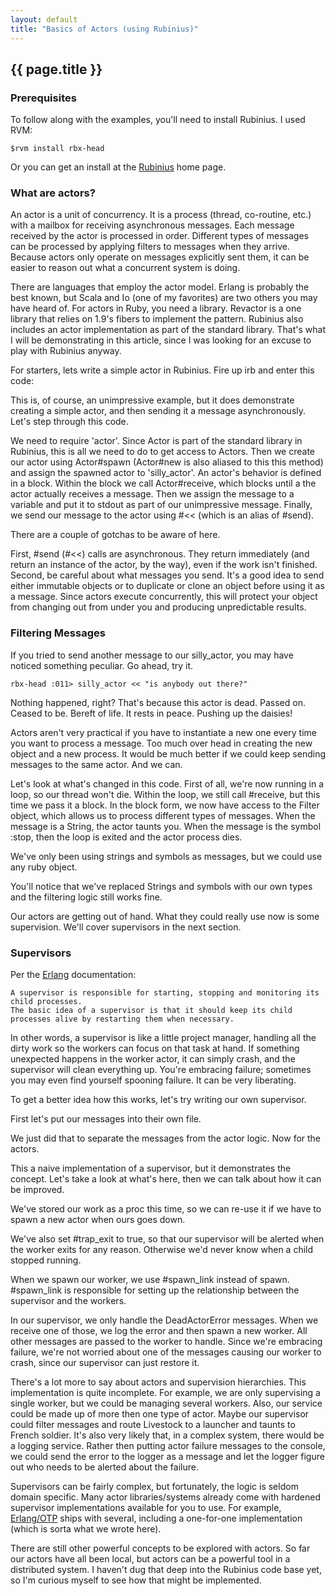 ```yaml
---
layout: default
title: "Basics of Actors (using Rubinius)"
---
```


{{ page.title }}
--------------

### Prerequisites

To follow along with the examples, you'll need to install Rubinius. I used RVM:

    $rvm install rbx-head

Or you can get an install at the [Rubinius](http://rubini.us/) home page.

### What are actors?
An actor is a unit of concurrency. It is a process (thread, co-routine, etc.) with a mailbox for receiving asynchronous messages. Each message received by the actor is processed in order. Different types of messages can be processed by applying filters to messages when they arrive. Because actors only operate on messages explicitly sent them, it can be easier to reason out what a concurrent system is doing.

There are languages that employ the actor model. Erlang is probably the best known, but Scala and Io (one of my favorites) are two others you may have heard of. For actors in Ruby, you need a library. Revactor is a one library that relies on 1.9's fibers to implement the pattern. Rubinius also includes an actor implementation as part of the standard library. That's what I will be demonstrating in this article, since I was looking for an excuse to play with Rubinius anyway.

For starters, lets write a simple actor in Rubinius. Fire up irb and enter this code:

<script src="https://gist.github.com/1011573.js?file=silly_actor.rb">&nbsp;</script>

This is, of course, an unimpressive example, but it does demonstrate creating a simple actor, and then sending it a message asynchronously. Let's step through this code. 

We need to require 'actor'. Since Actor is part of the standard library in Rubinius, this is all we need to do to get access to Actors. Then we create our actor using Actor#spawn (Actor#new is also aliased to this this method) and assign the spawned actor to 'silly\_actor'. An actor's behavior is defined in a block. Within the block we call Actor#receive, which blocks until a the actor actually receives a message. Then we assign the message to a variable and put it to stdout as part of our unimpressive message. Finally, we send our message to the actor using #&lt;&lt; (which is an alias of #send). 

There are a couple of gotchas to be aware of here.

First, #send (#&lt;&lt;) calls are asynchronous. They return immediately (and return an instance of the actor, by the way), even if the work isn't finished. Second, be careful about what messages you send. It's a good idea to send either immutable objects or to duplicate or clone an object before using it as a message. Since actors execute concurrently, this will protect your object from changing out from under you and producing unpredictable results. 

### Filtering Messages

If you tried to send another message to our silly\_actor, you may have noticed something peculiar. Go ahead, try it.

    rbx-head :011> silly_actor << "is anybody out there?"

Nothing happened, right? That's because this actor is dead. Passed on. Ceased to be. Bereft of life. It rests in peace. Pushing up the daisies!

Actors aren't very practical if you have to instantiate a new one every time you want to process a message. Too much over head in creating the new object and a new process. It would be much better if we could keep sending messages to the same actor. And we can.

<script src="https://gist.github.com/1011573.js?file=taunting_actor.rb">&npsp;</script>

Let's look at what's changed in this code. First of all, we're now running in a loop, so our thread won't die. Within the loop, we still call #receive, but this time we pass it a block. In the block form, we now have access to the Filter object, which allows us to process different types of messages. When the message is a String, the actor taunts you. When the message is the symbol :stop, then the loop is exited and the actor process dies.

We've only been using strings and symbols as messages, but we could use any ruby object.

You'll notice that we've replaced Strings and symbols with our own types and the filtering logic still works fine.

<script src="https://gist.github.com/1011573.js?file=livestock_actor.rb">&nbsp;</script>

Our actors are getting out of hand. What they could really use now is some supervision. We'll cover supervisors in the next section.

### Supervisors

Per the [Erlang](http://www.erlang.org/doc/design_principles/sup_princ.html#) documentation:

    A supervisor is responsible for starting, stopping and monitoring its child processes.
    The basic idea of a supervisor is that it should keep its child processes alive by restarting them when necessary.

In other words, a supervisor is like a little project manager, handling all the dirty work so the workers can focus on that task at hand. If something unexpected happens in the worker actor, it can simply crash, and the supervisor will clean everything up. You're embracing failure; sometimes you may even find yourself spooning failure. It can be very liberating.

To get a better idea how this works, let's try writing our own supervisor.

First let's put our messages into their own file.

<script src="https://gist.github.com/1011573.js?file=messages.rb">&nbsp;</script>

We just did that to separate the messages from the actor logic. Now for the actors.

<script src="https://gist.github.com/1011573.js?file=reliable_actor.rb">&nbsp;</script>

This a naive implementation of a supervisor, but it demonstrates the concept. Let's take a look at what's here, then we can talk about how it can be improved.

We've stored our work as a proc this time, so we can re-use it if we have to spawn a new actor when ours goes down.

We've also set #trap\_exit to true, so that our supervisor will be alerted when the worker exits for any reason. Otherwise we'd never know when a child stopped running.

When we spawn our worker, we use #spawn\_link instead of spawn. #spawn\_link is responsible for setting up the relationship between the supervisor and the workers.

In our supervisor, we only handle the DeadActorError messages. When we receive one of those, we log the error and then spawn a new worker. All other messages are passed to the worker to handle. Since we're embracing failure, we're not worried about one of the messages causing our worker to crash, since our supervisor can just restore it.

There's a lot more to say about actors and supervision hierarchies. This implementation is quite incomplete. For example, we are only supervising a single worker, but we could be managing several workers. Also, our service could be made up of more then one type of actor. Maybe our supervisor could filter messages and route Livestock to a launcher and taunts to French soldier. It's also very likely that, in a complex system, there would be a logging service. Rather then putting actor failure messages to the console, we could send the error to the logger as a message and let the logger figure out who needs to be alerted about the failure.

Supervisors can be fairly complex, but fortunately, the logic is seldom domain specific. Many actor libraries/systems already come with hardened supervisor implementations available for you to use. For example, [Erlang/OTP](http://www.erlang.org/doc/design_principles/sup_princ.html#5) ships with several, including a one-for-one implementation (which is sorta what we wrote here).

There are still other powerful concepts to be explored with actors. So far our actors have all been local, but actors can be a powerful tool in a distributed system. I haven't dug that deep into the Rubinius code base yet, so I'm curious myself to see how that might be implemented.
